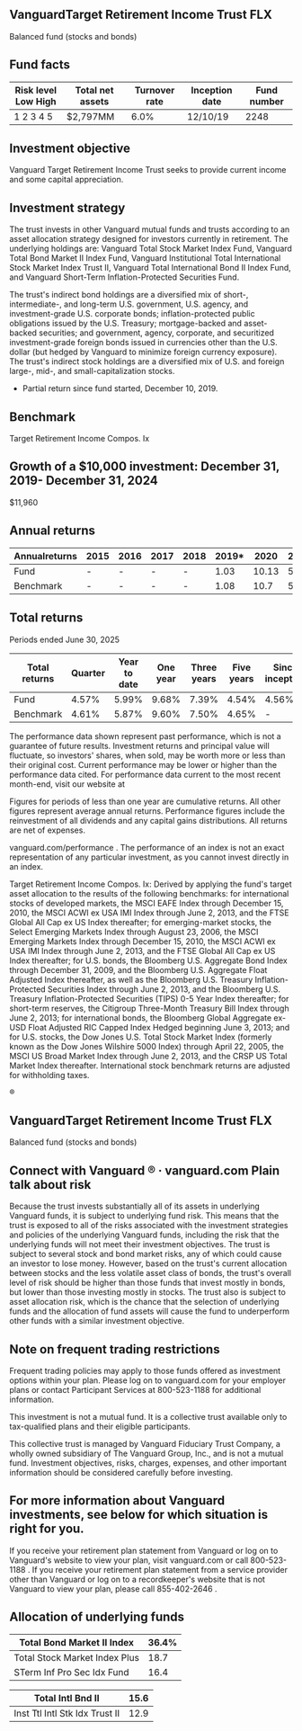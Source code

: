 ## VanguardTarget Retirement Income Trust FLX

Balanced fund (stocks and bonds)

## Fund facts

| Risk level Low High   | Total net assets   | Turnover rate   | Inception date   |   Fund number |
|-----------------------|--------------------|-----------------|------------------|---------------|
| 1 2 3 4 5             | $2,797MM           | 6.0%            | 12/10/19         |          2248 |

## Investment objective

Vanguard Target Retirement Income Trust seeks to provide current income and some capital appreciation.

## Investment strategy

The trust invests in other Vanguard mutual funds and trusts according to an asset allocation strategy designed for investors currently in retirement. The underlying holdings are: Vanguard Total Stock Market Index Fund, Vanguard Total Bond Market II Index Fund, Vanguard Institutional Total International Stock Market Index Trust II, Vanguard Total International Bond II Index Fund, and Vanguard Short-Term Inflation-Protected Securities Fund.

The trust's indirect bond holdings are a diversified mix of short-, intermediate-, and long-term U.S. government, U.S. agency, and investment-grade U.S. corporate bonds; inflation-protected public obligations issued by the U.S. Treasury; mortgage-backed and asset-backed securities; and government, agency, corporate, and securitized investment-grade foreign bonds issued in currencies other than the U.S. dollar (but hedged by Vanguard to minimize foreign currency exposure). The trust's indirect stock holdings are a diversified mix of U.S. and foreign large-, mid-, and small-capitalization stocks.

* Partial return since fund started, December 10, 2019.

## Benchmark

Target Retirement Income Compos. Ix

## Growth of a $10,000 investment:  December 31, 2019-  December 31, 2024

$11,960

<!-- image -->

## Annual returns

<!-- image -->

| Annualreturns   | 2015   | 2016   | 2017   | 2018   |   2019* |   2020 |   2021 |   2022 |   2023 |   2024 |
|-----------------|--------|--------|--------|--------|---------|--------|--------|--------|--------|--------|
| Fund            | -      | -      | -      | -      |    1.03 |  10.13 |   5.3  | -12.69 |  10.75 |   6.65 |
| Benchmark       | -      | -      | -      | -      |    1.08 |  10.7  |   5.44 | -12.44 |  10.8  |   6.74 |

## Total returns

Periods ended June 30, 2025

| Total returns   | Quarter   | Year to date   | One year   | Three years   | Five years   | Since inception   |
|-----------------|-----------|----------------|------------|---------------|--------------|-------------------|
| Fund            | 4.57%     | 5.99%          | 9.68%      | 7.39%         | 4.54%        | 4.56%             |
| Benchmark       | 4.61%     | 5.87%          | 9.60%      | 7.50%         | 4.65%        | -                 |

The performance data shown represent past performance, which is not a guarantee of future results. Investment returns and principal value will fluctuate, so investors' shares, when sold, may be worth more or less than their original cost. Current performance may be lower or higher than the performance data cited. For performance data current to the most recent month-end, visit our website at

Figures for periods of less than one year are cumulative returns. All other figures represent average annual returns. Performance figures include the reinvestment of all dividends and any capital gains distributions. All returns are net of expenses.

vanguard.com/performance  . The performance of an index is not an exact representation of any particular investment, as you cannot invest directly in an index.

Target Retirement Income Compos. Ix: Derived by applying the fund's target asset allocation to the results of the following benchmarks: for international stocks of developed markets, the MSCI EAFE Index through December 15, 2010, the MSCI ACWI ex USA IMI Index through June 2, 2013, and the FTSE Global All Cap ex US Index thereafter; for emerging-market stocks, the Select Emerging Markets Index through August 23, 2006, the MSCI Emerging Markets Index through December 15, 2010, the MSCI ACWI ex USA IMI Index through June 2, 2013, and the FTSE Global All Cap ex US Index thereafter; for U.S. bonds, the Bloomberg U.S. Aggregate Bond Index through December 31, 2009, and the Bloomberg U.S. Aggregate Float Adjusted Index thereafter, as well as the Bloomberg U.S. Treasury Inflation-Protected Securities Index through June 2, 2013, and the Bloomberg U.S. Treasury Inflation-Protected Securities (TIPS) 0-5 Year Index thereafter; for short-term reserves, the Citigroup Three-Month Treasury Bill Index through June 2, 2013; for international bonds, the Bloomberg Global Aggregate ex-USD Float Adjusted RIC Capped Index Hedged beginning June 3, 2013; and for U.S. stocks, the Dow Jones U.S. Total Stock Market Index (formerly known as the Dow Jones Wilshire 5000 Index) through April 22, 2005, the MSCI US Broad Market Index through June 2, 2013, and the CRSP US Total Market Index thereafter. International stock benchmark returns are adjusted for withholding taxes.

®

<!-- image -->

## VanguardTarget Retirement Income Trust FLX

Balanced fund (stocks and bonds)

## Connect with Vanguard   ® ·    vanguard.com Plain talk about risk

Because the trust invests substantially all of its assets in underlying Vanguard funds, it is subject to underlying fund risk. This means that the trust is exposed to all of the risks associated with the investment strategies and policies of the underlying Vanguard funds, including the risk that the underlying funds will not meet their investment objectives. The trust is subject to several stock and bond market risks, any of which could cause an investor to lose money. However, based on the trust's current allocation between stocks and the less volatile asset class of bonds, the trust's overall level of risk should be higher than those funds that invest mostly in bonds, but lower than those investing mostly in stocks. The trust also is subject to asset allocation risk, which is the chance that the selection of underlying funds and the allocation of fund assets will cause the fund to underperform other funds with a similar investment objective.

## Note on frequent trading restrictions

Frequent trading policies may apply to those funds offered as investment options within your plan. Please log on to   vanguard.com for your employer plans or contact Participant Services at 800-523-1188 for additional information.

This investment is not a mutual fund. It is a collective trust available only to tax-qualified plans and their eligible participants.

This collective trust is managed by Vanguard Fiduciary Trust Company, a wholly owned subsidiary of The Vanguard Group, Inc., and is not a mutual fund. Investment objectives, risks, charges, expenses, and other important information should be considered carefully before investing.

## For more information about Vanguard investments, see below for which situation is right for you.

If you receive your retirement plan statement from Vanguard or log on to Vanguard's website to view your plan, visit vanguard.com or call 800-523-1188 . If you receive your retirement plan statement from a service provider other than Vanguard or log on to a recordkeeper's website that is not Vanguard to view your plan, please call 855-402-2646 .

## Allocation of underlying funds

| Total Bond Market II Index    |   36.4% |
|-------------------------------|---------|
| Total Stock Market Index Plus |    18.7 |
| STerm Inf Pro Sec Idx Fund    |    16.4 |

<!-- image -->

<!-- image -->

<!-- image -->

| Total Intl Bnd II              |   15.6 |
|--------------------------------|--------|
| Inst Ttl Intl Stk Idx Trust II |   12.9 |